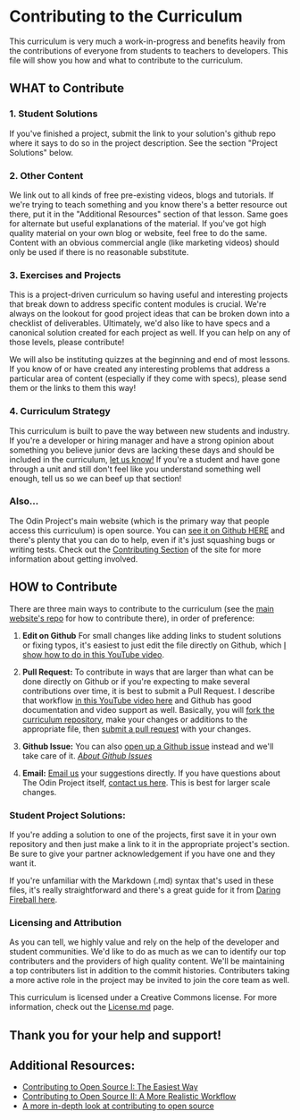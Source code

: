# Contributing to the Curriculum

This curriculum is very much a work-in-progress and benefits heavily from the contributions of everyone from students to teachers to developers.  This file will show you how and what to contribute to the curriculum.

## WHAT to Contribute

### 1. Student Solutions

If you've finished a project, submit the link to your solution's github repo where it says to do so in the project description.  See the section "Project Solutions" below.

### 2. Other Content

We link out to all kinds of free pre-existing videos, blogs and tutorials.  If we're trying to teach something and you know there's a better resource out there, put it in the "Additional Resources" section of that lesson.  Same goes for alternate but useful explanations of the material.  If you've got high quality material on your own blog or website, feel free to do the same.  Content with an obvious commercial angle (like marketing videos) should only be used if there is no reasonable substitute.

### 3. Exercises and Projects

This is a project-driven curriculum so having useful and interesting projects that break down to address specific content modules is crucial.  We're always on the lookout for good project ideas that can be broken down into a checklist of deliverables.  Ultimately, we'd also like to have specs and a canonical solution created for each project as well.  If you can help on any of those levels, please contribute!

We will also be instituting quizzes at the beginning and end of most lessons.  If you know of or have created any interesting problems that address a particular area of content (especially if they come with specs), please send them or the links to them this way!

### 4. Curriculum Strategy

This curriculum is built to pave the way between new students and industry.  If you're a developer or hiring manager and have a strong opinion about something you believe junior devs are lacking these days and should be included in the curriculum, [let us know!](mailto:feeback@theodinproject.com)  If you're a student and have gone through a unit and still don't feel like you understand something well enough, tell us so we can beef up that section!

### Also...

The Odin Project's main website (which is the primary way that people access this curriculum) is open source. You can [see it on Github HERE](http://github.com/theodinproject/theodinproject) and there's plenty that you can do to help, even if it's just squashing bugs or writing tests.  Check out the [Contributing Section](http://www.theodinproject.com/contributing) of the site for more information about getting involved.


## HOW to Contribute

There are three main ways to contribute to the curriculum (see the [main website's repo](https://github.com/theodinproject/theodinproject) for how to contribute there), in order of preference:

1. **Edit on Github** For small changes like adding links to student solutions or fixing typos, it's easiest to just edit the file directly on Github, which [I show how to do in this YouTube video](https://www.youtube.com/watch?v=V74l_zS1x8E).

1. **Pull Request:**  To contribute in ways that are larger than what can be done directly on Github or if you're expecting to make several contributions over time, it is best to submit a Pull Request.  I describe that workflow [in this YouTube video here](http://www.youtube.com/watch?v=mENDYhfxH-o) and Github has good documentation and video support as well.  Basically, you will [fork the curriculum repository](https://help.github.com/articles/fork-a-repo), make your changes or additions to the appropriate file, then [submit a pull request](https://help.github.com/articles/using-pull-requests) with your changes.  

2. **Github Issue:** You can also [open up a Github issue](https://github.com/theodinproject/curriculum/issues) instead and we'll take care of it.  *[About Github Issues](https://github.com/TheOdinProject/curriculum/issues)*

3. **Email:** [Email us](mailto:curriculum@theodinproject.com) your suggestions directly.  If you have questions about The Odin Project itself, [contact us here](mailto:curriculum@theodinproject.com).  This is best for larger scale changes.

### Student Project Solutions:

If you're adding a solution to one of the projects, first save it in your own repository and then just make a link to it in the appropriate project's section.  Be sure to give your partner acknowledgement if you have one and they want it.

If you're unfamiliar with the Markdown (.md) syntax that's used in these files, it's really straightforward and there's a great guide for it from [Daring Fireball here](http://daringfireball.net/projects/markdown/syntax).

### Licensing and Attribution

As you can tell, we highly value and rely on the help of the developer and student communities.  We'd like to do as much as we can to identify our top contributers and the providers of high quality content.  We'll be maintaining a top contributers list in addition to the commit histories.  Contributers taking a more active role in the project may be invited to join the core team as well.

This curriculum is licensed under a Creative Commons license.  For more information, check out the [License.md](https://github.com/TheOdinProject/curriculum/blob/master/license.md) page.


## Thank you for your help and support!


## Additional Resources:

* [Contributing to Open Source I: The Easiest Way](https://www.youtube.com/watch?v=V74l_zS1x8E)
* [Contributing to Open Source II: A More Realistic Workflow](http://www.youtube.com/watch?v=mENDYhfxH-o)
* [A more in-depth look at contributing to open source](https://www.youtube.com/watch?v=IeW1Irw45hQ)






